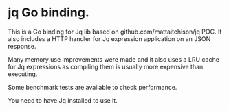 # jq Go binding.

This is a Go binding for Jq lib based on github.com/mattaitchison/jq POC. It also includes a HTTP handler for Jq expression application on an JSON response. 

Many memory use improvements were made and it also uses a LRU cache for Jq expressions as compiling them is usually more expensive than executing.

Some benchmark tests are available to check performance.

You need to have Jq installed to use it.